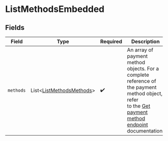 # ListMethodsEmbedded


## Fields

| Field                                                                                                                                                            | Type                                                                                                                                                             | Required                                                                                                                                                         | Description                                                                                                                                                      |
| ---------------------------------------------------------------------------------------------------------------------------------------------------------------- | ---------------------------------------------------------------------------------------------------------------------------------------------------------------- | ---------------------------------------------------------------------------------------------------------------------------------------------------------------- | ---------------------------------------------------------------------------------------------------------------------------------------------------------------- |
| `methods`                                                                                                                                                        | List\<[ListMethodsMethods](../../models/operations/ListMethodsMethods.md)>                                                                                       | :heavy_check_mark:                                                                                                                                               | An array of payment method objects. For a complete<br/>reference of the payment method object, refer<br/>to the [Get payment method endpoint](get-method)<br/>documentation. |